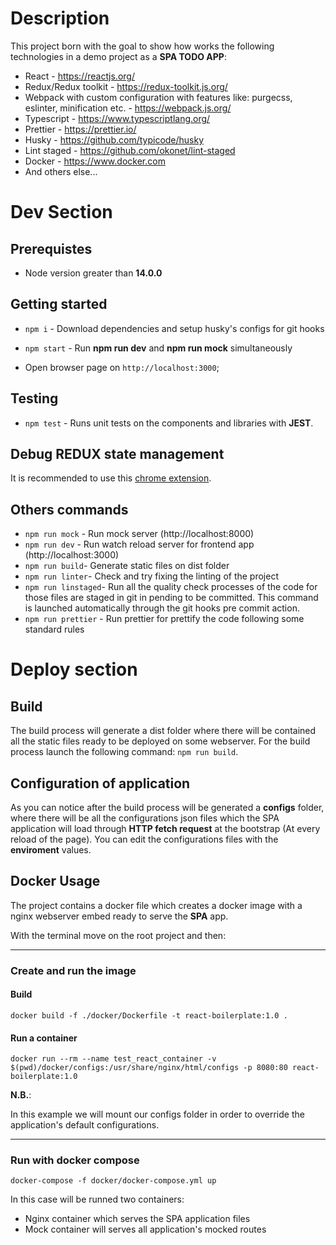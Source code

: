 # Description

This project born with the goal to show how works the following technologies in a demo project as a **SPA TODO APP**:

* React - https://reactjs.org/
* Redux/Redux toolkit - https://redux-toolkit.js.org/
* Webpack with custom configuration with features like: purgecss, eslinter, minification etc. - https://webpack.js.org/
* Typescript - https://www.typescriptlang.org/
* Prettier - https://prettier.io/
* Husky - https://github.com/typicode/husky
* Lint staged - https://github.com/okonet/lint-staged
* Docker - https://www.docker.com
* And others else...



# Dev Section

## Prerequistes

* Node version greater than **14.0.0**



## Getting started

- `npm i` - Download dependencies and setup husky's configs for git hooks

- `npm start` - Run **npm run dev** and **npm run mock** simultaneously

- Open browser page on `http://localhost:3000`;

  

## Testing

- `npm test` - Runs unit tests on the components and libraries with **JEST**.

  

## Debug REDUX state management

It is recommended to use this [chrome extension](https://chrome.google.com/webstore/detail/redux-devtools/lmhkpmbekcpmknklioeibfkpmmfibljd?hl=it).



## Others commands

- `npm run mock` - Run mock server (http://localhost:8000)
- `npm run dev` - Run watch reload server for frontend app (http://localhost:3000)
- `npm run build`- Generate static files on dist folder
- `npm run linter`- Check and try fixing the linting of the project
- `npm run linstaged`- Run all the quality check processes of the code for those files are staged in git in pending to be committed. This command is launched automatically through the git hooks pre commit action.
- `npm run prettier` - Run prettier for prettify the code following some standard rules



# Deploy section



## Build

The build process will generate a dist folder where there will be contained all the static files ready to be deployed on some webserver.
For the build process launch the following command: `npm run build`.



## Configuration of application

As you can notice after the build process will be generated a **configs** folder, where there will be all the configurations json files which the SPA application will load through **HTTP fetch request** at the bootstrap (At every reload of the page). You can edit the configurations files with the **enviroment** values.



## Docker Usage
The project contains a docker file which creates a docker image with a nginx webserver embed ready to serve the **SPA** app.

With the terminal move on the root project and then:

<hr>

### **Create and run the image**

#### **Build**

`docker build -f ./docker/Dockerfile -t react-boilerplate:1.0 . `

#### **Run a container**

`docker run --rm --name test_react_container -v $(pwd)/docker/configs:/usr/share/nginx/html/configs -p 8080:80 react-boilerplate:1.0`

**N.B.**:

In this example we will mount our configs folder in order to override the application's default configurations.  

<hr>

### **Run with docker compose**

`docker-compose -f docker/docker-compose.yml up`

In this case will be runned two containers:

* Nginx container which serves the SPA application files
* Mock container will serves all application's mocked routes
